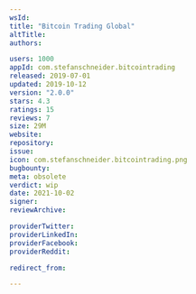 ```yaml
---
wsId: 
title: "Bitcoin Trading Global"
altTitle: 
authors:

users: 1000
appId: com.stefanschneider.bitcointrading
released: 2019-07-01
updated: 2019-10-12
version: "2.0.0"
stars: 4.3
ratings: 15
reviews: 7
size: 29M
website: 
repository: 
issue: 
icon: com.stefanschneider.bitcointrading.png
bugbounty: 
meta: obsolete
verdict: wip
date: 2021-10-02
signer: 
reviewArchive:

providerTwitter: 
providerLinkedIn: 
providerFacebook: 
providerReddit: 

redirect_from:

---
```


